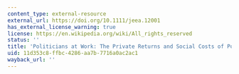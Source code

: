 ```yaml
---
content_type: external-resource
external_url: https://doi.org/10.1111/jeea.12001
has_external_license_warning: true
license: https://en.wikipedia.org/wiki/All_rights_reserved
status: ''
title: 'Politicians at Work: The Private Returns and Social Costs of Political Connections'
uid: 11d353c8-ffbc-4286-aa7b-7716a0ac2ac1
wayback_url: ''
---
```

